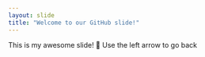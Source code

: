 ```yaml
---
layout: slide
title: "Welcome to our GitHub slide!"
---
```

This is my awesome slide! :tada:
Use the left arrow to go back

